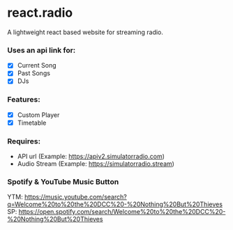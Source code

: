 # react.radio
A lightweight react based website for streaming radio.

### Uses an api link for:
 - [X] Current Song
 - [X] Past Songs
 - [X] DJs
 
### Features:
 - [X] Custom Player
 - [X] Timetable
 
### Requires:
 - API url (Example: https://apiv2.simulatorradio.com)
 - Audio Stream (Example: https://simulatorradio.stream)


### Spotify & YouTube Music Button
YTM: https://music.youtube.com/search?q=Welcome%20to%20the%20DCC%20-%20Nothing%20But%20Thieves
SP: https://open.spotify.com/search/Welcome%20to%20the%20DCC%20-%20Nothing%20But%20Thieves